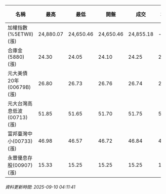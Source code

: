 | 名稱 | 最高 | 最低 | 開盤 | 成交 | 均價 | 成交金額(億) | 昨收 | 漲跌幅 | 漲跌 | 總量 | 昨量 | 振幅 |
| -------- | -------- | -------- | -------- |-------- | -------- | -------- |-------- |-------- |-------- | -------- | -------- |-------- |
|加權指數(%5ETWII) (漲)|24,880.07|24,650.46|24,650.46|24,855.18|-|4,977.55|24,547.38|1.25%|307.80|8,035,386|0|0.94%|
|合庫金(5880) (漲)|24.30|24.05|24.10|24.25|24.22|1.64|24.05|0.83%|0.20|6,779|5,341|1.04%|
|元大美債20年(00679B) (漲)|26.80|26.73|26.76|26.74|26.76|11.83|26.53|0.79%|0.21|44,196|35,223|0.26%|
|元大台灣高息低波(00713) (漲)|51.85|51.65|51.70|51.75|51.75|4.29|51.60|0.29%|0.15|8,297|15,817|0.39%|
|富邦臺灣中小(00733) (漲)|46.98|46.57|46.72|46.84|46.79|0.458|46.70|0.30%|0.14|979|1,375|0.88%|
|永豐優息存股(00907) (漲)|15.33|15.25|15.25|15.25|15.28|0.141|15.19|0.39%|0.06|925|916|0.53%|
###### 資料更新時間: 2025-09-10 04:11:41